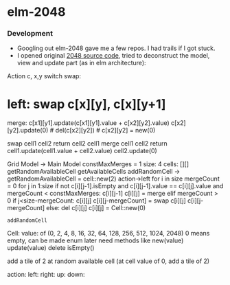 # elm-2048

### Development 

* Googling out elm-2048 gave me a few repos. I had trails if I got stuck.
* I opened original [2048 source code](), tried to deconstruct the model, view and update part (as in elm architecture):
 
Action c, x,y
 switch
  swap: 
  # left: swap c[x][y], c[x][y+1]
  
  merge: c[x1][y1].update(c[x1][y1].value + c[x2][y2].value)
         c[x2][y2].update(0)
         # del(c[x2][y2])
         # c[x2][y2] = new(0)
  
  
swap cell1 cell2
    return cell2 cell1
merge cell1 cell2
    return cell1.update(cell1.value + cell2.value) cell2.update(0)
   
 
Grid Model -> Main Model
constMaxMerges = 1
size: 4
cells: [][]
getRandomAvailableCell
getAvailableCells
addRandomCell
 -> getRandomAvailableCell = cell::new(2)
action->left
    for i in size
        mergeCount = 0
        for j in 1:size
            if not c[i][j-1].isEmpty and c[i][j-1].value == c[i][j].value and mergeCount < constMaxMerges:
                c[i][j-1] c[i][j] = merge
            elif mergeCount > 0
                if j<size-mergeCount:
                    c[i][j] c[i][j-mergeCount] = swap c[i][j] c[i][j-mergeCount]
                else:
                    del c[i][j]
                    c[i][j] = Cell::new(0)
    
    addRandomCell
    
                
                

Cell:
value: of (0, 2, 4, 8, 16, 32, 64, 128, 256, 512, 1024, 2048) 0 means empty, can be made enum later
need methods like 
new(value)
update(value)
delete
isEmpty()


add a tile of 2 at random available cell (at cell value of 0, add a tile of 2)

action:
 left: 
 right:
 up:
 down:
 

 



